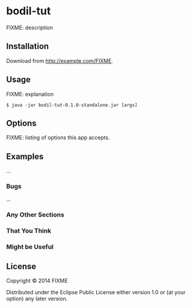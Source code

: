 # bodil-tut

FIXME: description

## Installation

Download from http://example.com/FIXME.

## Usage

FIXME: explanation

    $ java -jar bodil-tut-0.1.0-standalone.jar [args]

## Options

FIXME: listing of options this app accepts.

## Examples

...

### Bugs

...

### Any Other Sections
### That You Think
### Might be Useful

## License

Copyright © 2014 FIXME

Distributed under the Eclipse Public License either version 1.0 or (at
your option) any later version.
